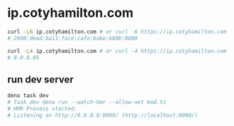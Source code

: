 # ip.cotyhamilton.com

```sh
curl -L6 ip.cotyhamilton.com # or curl -6 https://ip.cotyhamilton.com
# 2600:dead:ba11:face:cafe:babe:b00b:0000

curl -L4 ip.cotyhamilton.com # or curl -4 https://ip.cotyhamilton.com
# 8.0.0.85
```

## run dev server

```sh
deno task dev
# Task dev deno run --watch-hmr --allow-net mod.ts
# HMR Process started.
# Listening on http://0.0.0.0:8000/ (http://localhost:8000/)
```
